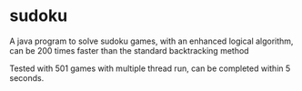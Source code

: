 # sudoku
A java program to solve sudoku games, with an enhanced logical algorithm, can be 200 times faster than the standard backtracking method

Tested with 501 games with multiple thread run, can be completed within 5 seconds.
